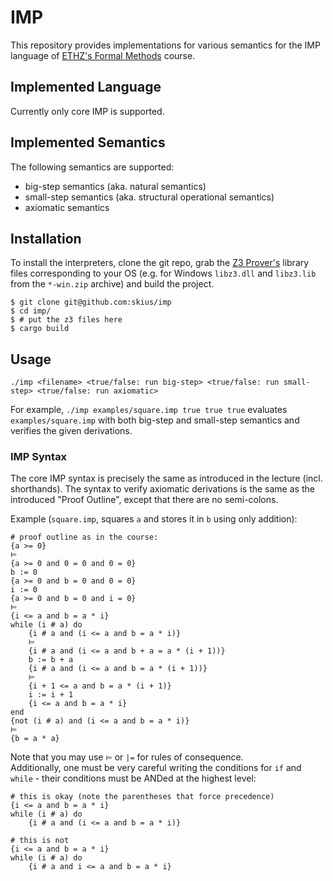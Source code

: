 # IMP
This repository provides implementations for various semantics for the IMP language of [ETHZ's Formal Methods](https://infsec.ethz.ch/education/ss2021/fmfp.html) course.

## Implemented Language

Currently only core IMP is supported.

## Implemented Semantics

The following semantics are supported:
- big-step semantics (aka. natural semantics)
- small-step semantics (aka.  structural operational semantics)
- axiomatic semantics


## Installation

To install the interpreters, clone the git repo, grab the [Z3 Prover's](https://github.com/Z3Prover/z3/releases) library
files corresponding to your OS (e.g. for Windows `libz3.dll` and `libz3.lib` from the `*-win.zip` archive)  and build
the project.

```shell
$ git clone git@github.com:skius/imp
$ cd imp/
$ # put the z3 files here
$ cargo build
```

## Usage

```
./imp <filename> <true/false: run big-step> <true/false: run small-step> <true/false: run axiomatic>
```
For example, `./imp examples/square.imp true true true` evaluates `examples/square.imp` with both big-step and
small-step semantics and verifies the given derivations.

### IMP Syntax
The core IMP syntax is precisely the same as introduced in the lecture (incl. shorthands). 
The syntax to verify axiomatic derivations is the same as the introduced "Proof Outline", except that there
are no semi-colons.

Example (`square.imp`, squares `a` and stores it in `b` using only addition):
```
# proof outline as in the course:
{a >= 0}
⊨
{a >= 0 and 0 = 0 and 0 = 0}
b := 0
{a >= 0 and b = 0 and 0 = 0}
i := 0
{a >= 0 and b = 0 and i = 0}
⊨
{i <= a and b = a * i}
while (i # a) do
    {i # a and (i <= a and b = a * i)}
    ⊨
    {i # a and (i <= a and b + a = a * (i + 1))}
    b := b + a
    {i # a and (i <= a and b = a * (i + 1))}
    ⊨
    {i + 1 <= a and b = a * (i + 1)}
    i := i + 1
    {i <= a and b = a * i}
end
{not (i # a) and (i <= a and b = a * i)}
⊨
{b = a * a}
```

Note that you may use `⊨` or `|=` for rules of consequence.  
Additionally, one must be very careful
writing the conditions for `if` and `while` - their conditions must be ANDed at the highest level: 
```
# this is okay (note the parentheses that force precedence)
{i <= a and b = a * i}
while (i # a) do
    {i # a and (i <= a and b = a * i)}
    
# this is not
{i <= a and b = a * i}
while (i # a) do
    {i # a and i <= a and b = a * i}
```